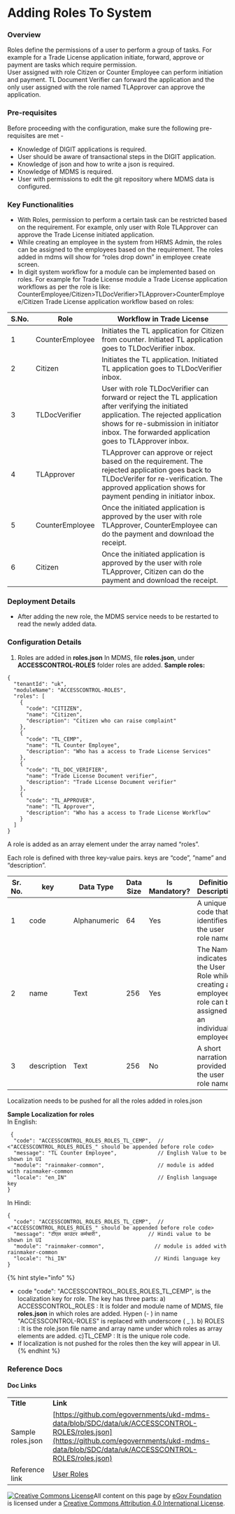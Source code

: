 # Adding Roles To System

### Overview <a href="#overview" id="overview"></a>

Roles define the permissions of a user to perform a group of tasks. For example for a Trade License application initiate, forward, approve or payment are tasks which require permission.\
User assigned with role Citizen or Counter Employee can perform initiation and payment. TL Document Verifier can forward the application and the only user assigned with the role named TLApprover can approve the application.

### Pre-requisites <a href="#pre-requisites" id="pre-requisites"></a>

Before proceeding with the configuration, make sure the following pre-requisites are met -

* Knowledge of DIGIT applications is required.
* User should be aware of transactional steps in the DIGIT application.
* Knowledge of json and how to write a json is required.
* Knowledge of MDMS is required.
* User with permissions to edit the git repository where MDMS data is configured.

### Key Functionalities <a href="#key-functionalities" id="key-functionalities"></a>

* With Roles, permission to perform a certain task can be restricted based on the requirement. For example, only user with Role TLApprover can approve the Trade License initiated application.
* While creating an employee in the system from HRMS Admin, the roles can be assigned to the employees based on the requirement. The roles added in mdms will show for “roles drop down” in employee create screen.
* In digit system workflow for a module can be implemented based on roles. For example for Trade License module a Trade License application workflows as per the role is like: CounterEmployee/Citizen>TLDocVerifier>TLApprover>CounterEmployee/Citizen Trade License application workflow based on roles:

| S.No. | Role            | Workflow in Trade License                                                                                                                                                                                                                 |
| ----- | --------------- | ----------------------------------------------------------------------------------------------------------------------------------------------------------------------------------------------------------------------------------------- |
| 1     | CounterEmployee | Initiates the TL application for Citizen from counter. Initiated TL application goes to TLDocVerifier inbox.                                                                                                                              |
| 2     | Citizen         | Initiates the TL application. Initiated TL application goes to TLDocVerifier inbox.                                                                                                                                                       |
| 3     | TLDocVerifier   | User with role TLDocVerifier can forward or reject the TL application after verifying the initiated application. The rejected application shows for re-submission in initiator inbox. The forwarded application goes to TLApprover inbox. |
| 4     | TLApprover      | TLApprover can approve or reject based on the requirement. The rejected application goes back to TLDocVerifer for re-verification. The approved application shows for payment pending in initiator inbox.                                 |
| 5     | CounterEmployee | Once the initiated application is approved by the user with role TLApprover, CounterEmployee can do the payment and download the receipt.                                                                                                 |
| 6     | Citizen         | Once the initiated application is approved by the user with role TLApprover, Citizen can do the payment and download the receipt.                                                                                                         |

### Deployment Details <a href="#deployment-details" id="deployment-details"></a>

* After adding the new role, the MDMS service needs to be restarted to read the newly added data.

### Configuration Details <a href="#configuration-details" id="configuration-details"></a>

1. Roles are added in **roles.json** In MDMS, file **roles.json**, under **ACCESSCONTROL-ROLES** folder roles are added. **Sample roles:**

```
{
  "tenantId": "uk",
  "moduleName": "ACCESSCONTROL-ROLES",
  "roles": [
    {
      "code": "CITIZEN",
      "name": "Citizen",
      "description": "Citizen who can raise complaint"
    },
    {
      "code": "TL_CEMP",
      "name": "TL Counter Employee",
      "description": "Who has a access to Trade License Services"
    },
    {
      "code": "TL_DOC_VERIFIER",
      "name": "Trade License Document verifier",
      "description": "Trade License Document verifier"
    },
    {
      "code": "TL_APPROVER",
      "name": "TL Approver",
      "description": "Who has a access to Trade License Workflow"
    }
  ]
}
```

A role is added as an array element under the array named “roles”.

Each role is defined with three key-value pairs. keys are “code”, ”name” and “description”.

| Sr. No. | key         | Data Type    | Data Size | Is Mandatory? | Definition/ Description                                                                                       |
| ------- | ----------- | ------------ | --------- | ------------- | ------------------------------------------------------------------------------------------------------------- |
| 1       | code        | Alphanumeric | 64        | Yes           | A unique code that identifies the user role name.                                                             |
| 2       | name        | Text         | 256       | Yes           | The Name indicates the User Role while creating an employee a role can be assigned to an individual employee. |
| 3       | description | Text         | 256       | No            | A short narration provided to the user role name.                                                             |

Localization needs to be pushed for all the roles added in roles.json

**Sample** **Localization for** **roles**\
In English:

```
 {
  "code": "ACCESSCONTROL_ROLES_ROLES_TL_CEMP",  // <"ACCESSCONTROL_ROLES_ROLES_" should be appended before role code>
  "message": "TL Counter Employee",             // English Value to be shown in UI
  "module": "rainmaker-common",                 // module is added with rainmaker-common
  "locale": "en_IN"                             // English language key
}
```

In Hindi:

```
{
  "code": "ACCESSCONTROL_ROLES_ROLES_TL_CEMP",  // <"ACCESSCONTROL_ROLES_ROLES_" should be appended before role code>
  "message": "टीएल काउंटर कर्मचारी",               // Hindi value to be shown in UI
  "module": "rainmaker-common",                // module is added with rainmaker-common
  "locale": "hi_IN"                            // Hindi language key
}
```

{% hint style="info" %}
* code "code": "ACCESSCONTROL\_ROLES\_ROLES\_TL\_CEMP", is the localization key for role. The key has three parts: a) ACCESSCONTROL\_ROLES : It is folder and module name of MDMS, file **roles.json** in which roles are added. Hypen (- ) in name "ACCESSCONTROL-ROLES" is replaced with underscore ( \_ ). b) ROLES : It is the role.json file name and array name under which roles as array elements are added. c)TL\_CEMP : It is the unique role code.
* If localization is not pushed for the roles then the key will appear in UI.
{% endhint %}

### Reference Docs <a href="#reference-docs" id="reference-docs"></a>

#### Doc Links <a href="#doc-links" id="doc-links"></a>

|                   |                                                                                                                                                                                                |
| ----------------- | ---------------------------------------------------------------------------------------------------------------------------------------------------------------------------------------------- |
| **Title**         | **Link**                                                                                                                                                                                       |
| Sample roles.json | [https://github.com/egovernments/ukd-mdms-data/blob/SDC/data/uk/ACCESSCONTROL-ROLES/roles.json](https://github.com/egovernments/ukd-mdms-data/blob/SDC/data/uk/ACCESSCONTROL-ROLES/roles.json) |
| Reference link    | [User Roles](https://digit-discuss.atlassian.net/wiki/spaces/DO/pages/428769455/User+Roles)                                                                                                    |

[![Creative Commons License](https://i.creativecommons.org/l/by/4.0/80x15.png)​](http://creativecommons.org/licenses/by/4.0/)All content on this page by [eGov Foundation](https://egov.org.in/) is licensed under a [Creative Commons Attribution 4.0 International License](http://creativecommons.org/licenses/by/4.0/).
